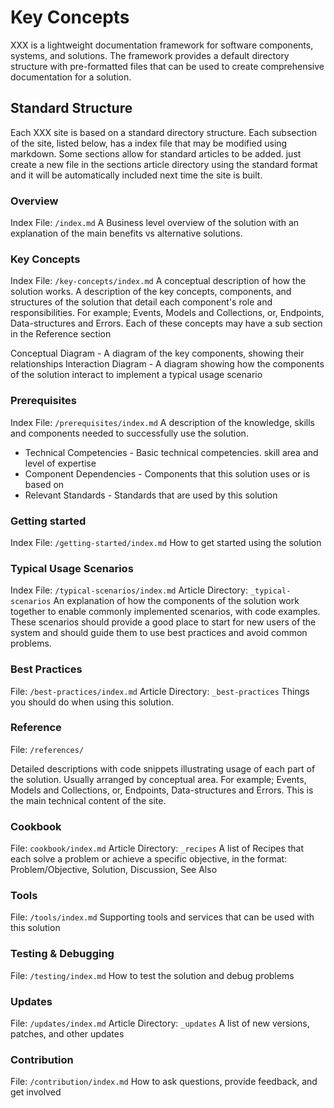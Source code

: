 
# Key Concepts 

XXX is a lightweight documentation framework for software components, systems, and solutions. The framework provides a default directory structure with pre-formatted files that can be used to create comprehensive documentation for a solution.  

## Standard Structure 
Each XXX site is based on a standard directory structure. Each subsection of the site, listed below, has a index file that may be modified using markdown. Some sections allow for standard articles to be added. just create a new file in the sections article directory using the standard format and it will be automatically included next time the site is built.

### Overview
Index File: `/index.md` 
A Business level overview of the solution with an explanation of the main benefits vs alternative solutions.

### Key Concepts
Index File: `/key-concepts/index.md`
A conceptual description of how the solution works. A description of the key concepts, components, and structures of the solution that detail each component's role and responsibilities. For example; Events, Models and Collections, or, Endpoints, Data-structures and Errors. Each of these concepts may have a sub section in the Reference section

Conceptual Diagram - A diagram of the key components, showing their relationships 
Interaction Diagram - A diagram showing how the components of the solution interact to implement a typical usage scenario

### Prerequisites
Index File: `/prerequisites/index.md`
A description of the knowledge, skills and components needed to successfully use the solution.
 
* Technical Competencies - Basic technical competencies. skill area and level of expertise
* Component Dependencies - Components that this solution uses or is based on 
* Relevant Standards - Standards that are used by this solution

### Getting started 
Index File: `/getting-started/index.md`
How to get started using the solution

### Typical Usage Scenarios
Index File: `/typical-scenarios/index.md`
Article Directory: `_typical-scenarios` 
An explanation of how the components of the solution work together to enable commonly implemented scenarios, with code examples. These scenarios should provide a good place to start for new users of the system and should guide them to use best practices and avoid common problems. 

### Best Practices
File: `/best-practices/index.md`
Article Directory: `_best-practices` 
Things you should do when using this solution.  

### Reference 
File: `/references/`

Detailed descriptions with code snippets illustrating usage of each part of the solution. Usually arranged by conceptual area. For example; Events, Models and Collections, or, Endpoints, Data-structures and Errors. This is the main technical content of the site.

### Cookbook
File: `cookbook/index.md`
Article Directory: `_recipes` 
A list of Recipes that each solve a problem or achieve a specific objective, in the format: Problem/Objective, Solution, Discussion, See Also

### Tools
File: `/tools/index.md`
Supporting tools and services that can be used with this solution 

### Testing & Debugging
File: `/testing/index.md`
How to test the solution and debug problems

### Updates
File: `/updates/index.md`
Article Directory: `_updates` 
A list of new versions, patches, and other updates 

### Contribution
File: `/contribution/index.md`
How to ask questions, provide feedback, and get involved